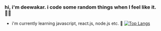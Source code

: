 ### hi, i'm deewakar. i code some random things when I feel like it. 👋🏻

  - i'm currently learning javascript, react.js, node.js etc. 🌱
[![Top Langs](https://github-readme-stats.vercel.app/api/top-langs/?username=anuraghazra)](https://github.com/anuraghazra/github-readme-stats)
